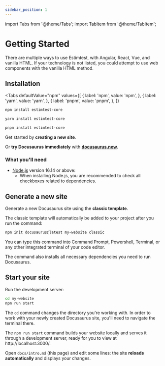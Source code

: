 ```yaml
---
sidebar_position: 1
---
```

import Tabs from '@theme/Tabs'; import TabItem from '@theme/TabItem';

# Getting Started

There are multiple ways to use Estimtest, with Angular, React, Vue, and vanilla HTML. If your technology is not listed, you could attempt to use web components with the vanilla HTML method.

## Installation

<Tabs
  defaultValue="npm"
  values={[
    { label: 'npm', value: 'npm', },
    { label: 'yarn', value: 'yarn', },
    { label: 'pnpm', value: 'pnpm', },
  ]}
>
  <TabItem value="npm">

```bash
npm install estimtest-core
```
  </TabItem>
  <TabItem value="yarn">

```bash
yarn install estimtest-core
```
  </TabItem>
  <TabItem value="pnpm">

```bash
pnpm install estimtest-core
```
  </TabItem>
</Tabs>


Get started by **creating a new site**.

Or **try Docusaurus immediately** with **[docusaurus.new](https://docusaurus.new)**.

### What you'll need

- [Node.js](https://nodejs.org/en/download/) version 16.14 or above:
  - When installing Node.js, you are recommended to check all checkboxes related to dependencies.

## Generate a new site

Generate a new Docusaurus site using the **classic template**.

The classic template will automatically be added to your project after you run the command:

```bash
npm init docusaurus@latest my-website classic
```

You can type this command into Command Prompt, Powershell, Terminal, or any other integrated terminal of your code editor.

The command also installs all necessary dependencies you need to run Docusaurus.

## Start your site

Run the development server:

```bash
cd my-website
npm run start
```

The `cd` command changes the directory you're working with. In order to work with your newly created Docusaurus site, you'll need to navigate the terminal there.

The `npm run start` command builds your website locally and serves it through a development server, ready for you to view at http://localhost:3000/.

Open `docs/intro.md` (this page) and edit some lines: the site **reloads automatically** and displays your changes.
